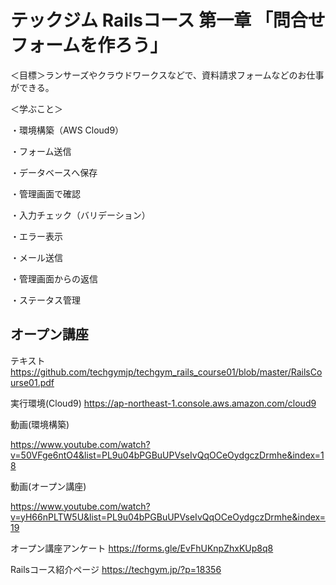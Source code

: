 # テックジム Railsコース 第一章 「問合せフォームを作ろう」

＜目標＞ランサーズやクラウドワークスなどで、資料請求フォームなどのお仕事ができる。


＜学ぶこと＞

・環境構築（AWS Cloud9）

・フォーム送信

・データベースへ保存

・管理画面で確認

・入力チェック（バリデーション）

・エラー表示

・メール送信

・管理画面からの返信

・ステータス管理

## オープン講座
テキスト 
https://github.com/techgymjp/techgym_rails_course01/blob/master/RailsCourse01.pdf

実行環境(Cloud9) https://ap-northeast-1.console.aws.amazon.com/cloud9

動画(環境構築) 

https://www.youtube.com/watch?v=50VFge6ntO4&list=PL9u04bPGBuUPVseIvQqOCeOydgczDrmhe&index=18

動画(オープン講座) 

https://www.youtube.com/watch?v=yH66nPLTW5U&list=PL9u04bPGBuUPVseIvQqOCeOydgczDrmhe&index=19

オープン講座アンケート
https://forms.gle/EvFhUKnpZhxKUp8q8

Railsコース紹介ページ
https://techgym.jp/?p=18356

